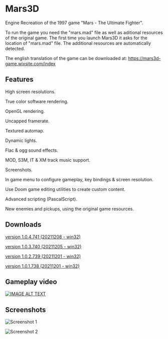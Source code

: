# Mars3D
Engine Recreation of the 1997 game "Mars - The Ultimate Fighter".

To run the game you need the "mars.mad" file as well as aditional resources of the original game. 
The first time you launch Mars3D it asks for the location of "mars.mad" file. The additional resources are automatically detected.

The english translation of the game can be downloaded at: https://mars3d-game.wixsite.com/index

## Features
High screen resolutions.

True color software rendering.

OpenGL rendering.

Uncapped framerate.

Textured automap.

Dynamic lights.

Flac & ogg sound effects.

MOD, S3M, IT & XM track music support.

Screenshots.

In game menu to configure gameplay, key bindings & screen resolution.

Use Doom game editing utilities to create custom content.

Advanced scripting (PascalScript).

New enemies and pickups, using the original game resources.


## Downloads

[version 1.0.4.741 (20211208 - win32)](https://sourceforge.net/projects/mars3d/files/Mars3D_1.0/Mars3D_1.0.4.741_bin.zip/download)

[version 1.0.3.740 (20211205 - win32)](https://sourceforge.net/projects/mars3d/files/Mars3D_1.0/Mars3D_1.0.3.740_bin.zip/download)

[version 1.0.2.739 (20211201 - win32)](https://sourceforge.net/projects/mars3d/files/Mars3D_1.0/Mars3D_1.0.2.739_bin.zip/download)

[version 1.0.1.738 (20211201 - win32)](https://sourceforge.net/projects/mars3d/files/Mars3D_1.0/Mars3D_1.0.1.738_bin.zip/download)

## Gameplay video

[![IMAGE ALT TEXT](http://img.youtube.com/vi/vzAm9i1JUTU/0.jpg)](https://www.youtube.com/watch?v=vzAm9i1JUTU "Mars3D - Gameplay video")

## Screenshots

![Screenshot 1](https://i.postimg.cc/Hk3GSNg0/SSHOT-Mars3-D-20211110-152759232.png "Screenshot 1")

![Screenshot 2](https://i.postimg.cc/W44Bx7NB/SSHOT-Mars3-D-20211110-152833190.png "Screenshot 2")

